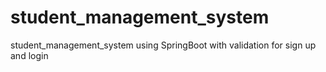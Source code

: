 # student_management_system
 student_management_system using SpringBoot with validation for sign up and login
